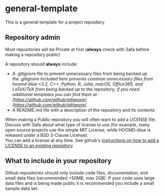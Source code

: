 # general-template
This is a general template for a project repository

## Repository admin

Most repositories will be Private at first (**always** check with Safa before making a repository public)

A repository should **always** include:
- A .gitignore file to prevent unnecessary files from being backed up <br>
  *the .gitignore included here prevents common unnecessary files from hoomd-blue <3.2, C++, Python, R, Julia, macOS, Office365, and LaTeX/TeX from being backed up to the repository; if you need additional templates you can find them at [https://github.com/github/gitignore](https://github.com/github/gitignore)*
- A README.md file with a description of the repository and its contents

When making a Public repository you will often want to add a LICENSE file. Discuss with Safa about what type of license to use (for example, many open source projects use the simple MIT License, while HOOMD-blue is released under a BSD 3-Clause License).<br>
You can add a license at any time. See github's [instructions on how to add a LICENSE to an existing repository](https://docs.github.com/en/communities/setting-up-your-project-for-healthy-contributions/adding-a-license-to-a-repository).

## What to include in your repository

Github repositories should only include code files, documentation, and small data files (recommended <50MB, max 2GB). If your code uses large data files and is being made public it is recommended you include a small sample data set.
